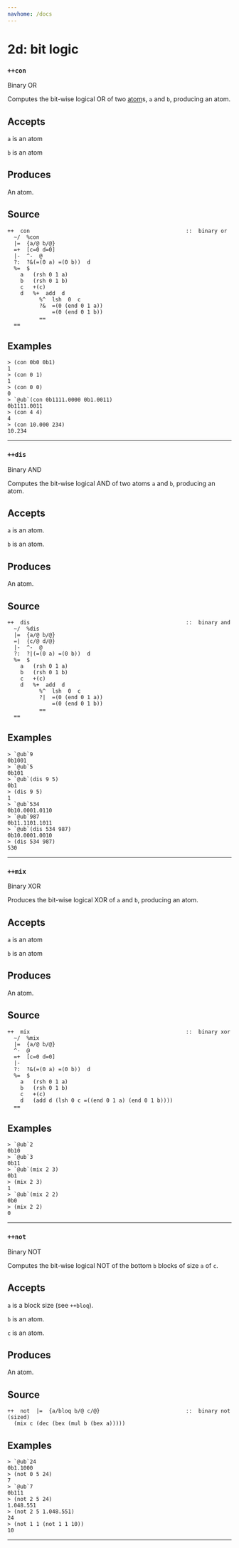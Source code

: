 ```yaml
---
navhome: /docs
---
```



# 2d: bit logic
### `++con`

Binary OR

Computes the bit-wise logical OR of two [atom]()s, `a` and `b`, producing an
atom.

Accepts
-------

`a` is an atom

`b` is an atom

Produces
--------

An atom.

Source
------

    ++  con                                                 ::  binary or
      ~/  %con
      |=  {a/@ b/@}
      =+  [c=0 d=0]
      |-  ^-  @
      ?:  ?&(=(0 a) =(0 b))  d
      %=  $
        a   (rsh 0 1 a)
        b   (rsh 0 1 b)
        c   +(c)
        d   %+  add  d
              %^  lsh  0  c
              ?&  =(0 (end 0 1 a))
                  =(0 (end 0 1 b))
              ==
      ==

Examples
--------

    > (con 0b0 0b1)
    1
    > (con 0 1)
    1
    > (con 0 0)
    0
    > `@ub`(con 0b1111.0000 0b1.0011)
    0b1111.0011    
    > (con 4 4)
    4
    > (con 10.000 234)
    10.234



***
### `++dis`

Binary AND

Computes the bit-wise logical AND of two atoms `a` and `b`, producing an
atom.

Accepts
-------

`a` is an atom.

`b` is an atom.

Produces
--------

An atom.

Source
------

    ++  dis                                                 ::  binary and
      ~/  %dis
      |=  {a/@ b/@}
      =|  {c/@ d/@}
      |-  ^-  @
      ?:  ?|(=(0 a) =(0 b))  d
      %=  $
        a   (rsh 0 1 a)
        b   (rsh 0 1 b)
        c   +(c)
        d   %+  add  d
              %^  lsh  0  c
              ?|  =(0 (end 0 1 a))
                  =(0 (end 0 1 b))
              ==
      ==

Examples
--------

    > `@ub`9
    0b1001
    > `@ub`5
    0b101
    > `@ub`(dis 9 5)
    0b1
    > (dis 9 5)
    1
    > `@ub`534
    0b10.0001.0110
    > `@ub`987
    0b11.1101.1011
    > `@ub`(dis 534 987)
    0b10.0001.0010
    > (dis 534 987)
    530



***
### `++mix`

Binary XOR

Produces the bit-wise logical XOR of `a` and `b`, producing an atom.

Accepts
-------

`a` is an atom

`b` is an atom

Produces
--------

An atom.

Source
------

    ++  mix                                                 ::  binary xor
      ~/  %mix
      |=  {a/@ b/@}
      ^-  @
      =+  [c=0 d=0]
      |-
      ?:  ?&(=(0 a) =(0 b))  d
      %=  $
        a   (rsh 0 1 a)
        b   (rsh 0 1 b)
        c   +(c)
        d   (add d (lsh 0 c =((end 0 1 a) (end 0 1 b))))
      ==

Examples
--------

    > `@ub`2
    0b10
    > `@ub`3
    0b11
    > `@ub`(mix 2 3)
    0b1
    > (mix 2 3)
    1
    > `@ub`(mix 2 2)
    0b0
    > (mix 2 2)
    0



***
### `++not`

Binary NOT

Computes the bit-wise logical NOT of the bottom `b` blocks of size `a`
of `c`.

Accepts
-------

`a` is a block size (see `++bloq`).

`b` is an atom.

`c` is an atom.

Produces
--------

An atom. 

Source
------

    ++  not  |=  {a/bloq b/@ c/@}                           ::  binary not (sized)
      (mix c (dec (bex (mul b (bex a)))))


Examples
--------

    > `@ub`24
    0b1.1000
    > (not 0 5 24)
    7
    > `@ub`7
    0b111
    > (not 2 5 24)
    1.048.551
    > (not 2 5 1.048.551)
    24
    > (not 1 1 (not 1 1 10))
    10



***
